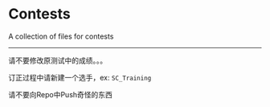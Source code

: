 # Contests

A collection of files for contests

----

请不要修改原测试中的成绩。。。

订正过程中请新建一个选手，ex: `SC_Training`

请不要向Repo中Push奇怪的东西
